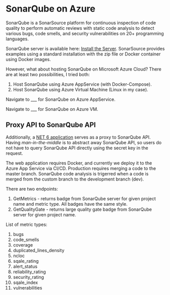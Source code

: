 # SonarQube on Azure

SonarQube is a SonarSource platform for continuous inspection of code quality to perform automatic reviews with static code analysis to detect various bugs, code smells, and security vulnerabilities on 20+ programming languages. 

SonarQube server is available here: [Install the Server](https://docs.sonarqube.org/latest/setup/install-server/). SonarSource provides examples using a standard installation with the zip file or Docker container using Docker images.

However, what about hosting SonarQube on Microsoft Azure Cloud? There are at least two possibilities, I tried both:

1. Host SonarQube using Azure AppService (with Docker-Compose).
2. Host SonarQube using Azure Virtual Machine (Linux in my case).

Navigate to ___ for SonarQube on Azure AppService.

Navigate to ___ for SonarQube on Azure VM.

## Proxy API to SonarQube API

Additionally, a [NET 6 application](https://github.com/TomaszKandula/SonarQubeOnAzure/tree/master/SonarQubeProxy) serves as a proxy to SonarQube API. Having _man-in-the-middle_ is to abstract away SonarQube API, so users do not have to query SonarQube API directly using the secret key in the request.

The web application requires Docker, and currently we deploy it to the Azure App Service via CI/CD. Production requires merging a code to the master branch. SonarQube code analysis is trigerred when a code is merged from the custom branch to the development branch (dev).

There are two endpoints:
1. GetMetrics - returns badge from SonarQube server for given project name and metric type. All badges have the same style.
2. GetQualityGate - returns large quality gate badge from SonarQube server for given project name.

List of metric types:
1. bugs
1. code_smells
1. coverage
1. duplicated_lines_density
1. ncloc
1. sqale_rating
1. alert_status
1. reliability_rating
1. security_rating
1. sqale_index
1. vulnerabilities
